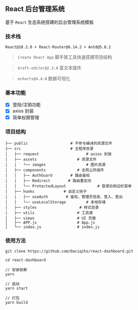 <!-- # react-dashboard -->
## React 后台管理系统

基于 `React` 生态系统搭建的后台管理系统模板

### 技术栈

`React@18.2.0 + React-Router@6.14.2 + Antd@5.8.2`

> `Create React App`    脚手架工具快速搭建项目结构

> `braft-editor@2.3.8`    富文本插件

> `echarts@4.4.0`   数据可视化

### 基本功能

- [x] 登陆/注销功能
- [x] axios 封装
- [x] 简单权限管理

### 项目结构

```
├── public                   # 不参与编译的资源文件
├── src                      # 主程序目录
│   ├── request                     # axios 封装
│   ├── assets                  # 资源文件
│   │   └── images                  # 图片资源
│   ├── components              # 全局公共组件
│   │   ├── AuthGuard        # 路由鉴权
│   │   ├── Redirect        # 路由重定向
│   │   └── ProtectedLayout              # 登录后侧边栏菜单
│   ├── hooks             # 自定义钩子
│   │   ├── useAuth        # 鉴权、管理员信息、登入、登出
│   │   └── useLocalStorage         # 本地存储
│   ├── styles                   # 样式目录
│   ├── utils                   # 工具类
│   ├── views                   # UI 页面
│   ├── APP.js                  # App.js
│   └── index.js                # index.js
```

### 使用方法

```npm
git clone https://github.com/Oaciqihz/react-dashboard.git

cd react-dashboard

// 安装依赖
yarn

// 启动
yarn start

// 打包
yarn build

```
